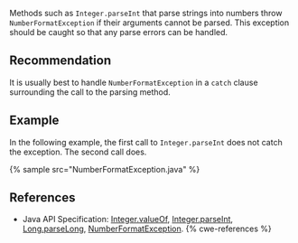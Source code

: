 Methods such as `Integer.parseInt` that parse strings into numbers throw `NumberFormatException` if their arguments cannot be parsed. This exception should be caught so that any parse errors can be handled.


## Recommendation
It is usually best to handle `NumberFormatException` in a `catch` clause surrounding the call to the parsing method.


## Example
In the following example, the first call to `Integer.parseInt` does not catch the exception. The second call does.

{% sample src="NumberFormatException.java" %}

## References
* Java API Specification: [Integer.valueOf](https://docs.oracle.com/en/java/javase/11/docs/api/java.base/java/lang/Integer.html#valueOf(java.lang.String)), [Integer.parseInt](https://docs.oracle.com/en/java/javase/11/docs/api/java.base/java/lang/Integer.html#parseInt(java.lang.String)), [Long.parseLong](https://docs.oracle.com/en/java/javase/11/docs/api/java.base/java/lang/Long.html#parseLong(java.lang.String)), [NumberFormatException](https://docs.oracle.com/en/java/javase/11/docs/api/java.base/java/lang/NumberFormatException.html).
{% cwe-references %}
